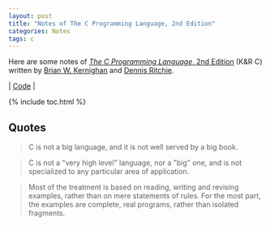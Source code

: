 ```yaml
---
layout: post
title: "Notes of The C Programming Language, 2nd Edition"
categories: Notes
tags: c
---
```


Here are some notes of [*The C Programming Language*, 2nd Edition](https://www.amazon.com/dp/0131103628) (K&R C) written by [Brian W. Kernighan](https://en.wikipedia.org/wiki/Brian_Kernighan) and [Dennis Ritchie](https://en.wikipedia.org/wiki/Dennis_Ritchie).

| [Code](https://github.com/alxdhuang/knrc) |

{% include toc.html %}

## Quotes

> C is not a big language, and it is not well served by a big book.

> C is not a "very high level" language, nor a "big" one, and is not specialized to any particular area of application.

> Most of the treatment is based on reading, writing and revising examples, rather than on mere statements of rules. For the most part, the  examples are complete, real programs, rather than isolated fragments.